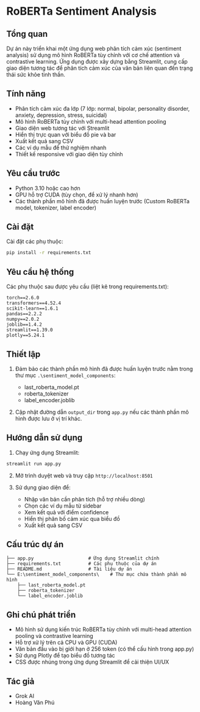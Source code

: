 # RoBERTa Sentiment Analysis

## Tổng quan
Dự án này triển khai một ứng dụng web phân tích cảm xúc (sentiment analysis) sử dụng mô hình RoBERTa tùy chỉnh với cơ chế attention và contrastive learning. Ứng dụng được xây dựng bằng Streamlit, cung cấp giao diện tương tác để phân tích cảm xúc của văn bản liên quan đến trạng thái sức khỏe tinh thần.

## Tính năng
- Phân tích cảm xúc đa lớp (7 lớp: normal, bipolar, personality disorder, anxiety, depression, stress, suicidal)
- Mô hình RoBERTa tùy chỉnh với multi-head attention pooling
- Giao diện web tương tác với Streamlit
- Hiển thị trực quan với biểu đồ pie và bar
- Xuất kết quả sang CSV
- Các ví dụ mẫu để thử nghiệm nhanh
- Thiết kế responsive với giao diện tùy chỉnh

## Yêu cầu trước
- Python 3.10 hoặc cao hơn
- GPU hỗ trợ CUDA (tùy chọn, để xử lý nhanh hơn)
- Các thành phần mô hình đã được huấn luyện trước (Custom RoBERTa model, tokenizer, label encoder)

## Cài đặt
Cài đặt các phụ thuộc:
```bash
pip install -r requirements.txt
```

## Yêu cầu hệ thống
Các phụ thuộc sau được yêu cầu (liệt kê trong requirements.txt):
```
torch==2.6.0
transformers==4.52.4
scikit-learn==1.6.1
pandas==2.2.2
numpy==2.0.2
joblib==1.4.2
streamlit==1.39.0
plotly==5.24.1
```

## Thiết lập
1. Đảm bảo các thành phần mô hình đã được huấn luyện trước nằm trong thư mục `.\sentiment_model_components`:
   - last_roberta_model.pt
   - roberta_tokenizer
   - label_encoder.joblib

2. Cập nhật đường dẫn `output_dir` trong `app.py` nếu các thành phần mô hình được lưu ở vị trí khác.

## Hướng dẫn sử dụng
1. Chạy ứng dụng Streamlit:
```bash
streamlit run app.py
```

2. Mở trình duyệt web và truy cập `http://localhost:8501`

3. Sử dụng giao diện để:
   - Nhập văn bản cần phân tích (hỗ trợ nhiều dòng)
   - Chọn các ví dụ mẫu từ sidebar
   - Xem kết quả với điểm confidence
   - Hiển thị phân bố cảm xúc qua biểu đồ
   - Xuất kết quả sang CSV

## Cấu trúc dự án
```
├── app.py                    # Ứng dụng Streamlit chính
├── requirements.txt          # Các phụ thuộc của dự án
├── README.md                 # Tài liệu dự án
└── E:\sentiment_model_components\    # Thư mục chứa thành phần mô hình
    ├── last_roberta_model.pt
    ├── roberta_tokenizer
    └── label_encoder.joblib
```

## Ghi chú phát triển
- Mô hình sử dụng kiến trúc RoBERTa tùy chỉnh với multi-head attention pooling và contrastive learning
- Hỗ trợ xử lý trên cả CPU và GPU (CUDA)
- Văn bản đầu vào bị giới hạn ở 256 token (có thể cấu hình trong app.py)
- Sử dụng Plotly để tạo biểu đồ tương tác
- CSS được nhúng trong ứng dụng Streamlit để cải thiện UI/UX

## Tác giả
- Grok AI
- Hoàng Văn Phú
